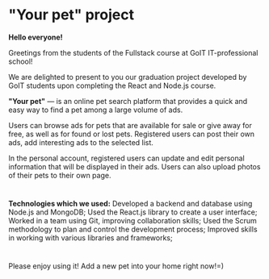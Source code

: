 # "Your pet" project

**Hello everyone!**

Greetings from the students of the Fullstack course at GoIT IT-professional school!

We are delighted to present to you our graduation project developed by GoIT students upon completing the React and Node.js course.

**"Your pet"** — is an online pet search platform that provides a quick and easy way to find a pet among a large volume of ads.

Users can browse ads for pets that are available for sale or give away for free, as well as for found or lost pets. Registered users can post their own ads, add interesting ads to the selected list.

In the personal account, registered users can update and edit personal information that will be displayed in their ads. Users can also upload photos of their pets to their own page.

#

**Technologies which we used:**
Developed a backend and database using Node.js and MongoDB;
Used the React.js library to create a user interface;
Worked in a team using Git, improving collaboration skills;
Used the Scrum methodology to plan and control the development process;
Improved skills in working with various libraries and frameworks;

#

Please enjoy using it!
Add a new pet into your home right now!=)
